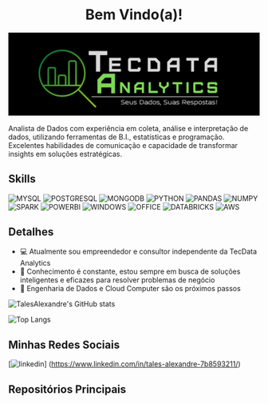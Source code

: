 <h1 align="center"> Bem Vindo(a)!</h1>

<p align="center">
<img src="https://github.com/TalesAlexandre/TalesAlexandre/blob/f8cefe57369db95c7c46201e65ef3a351c28c4fe/banner.png"/>
</p>

Analista de Dados com experiência em coleta, análise e interpretação de dados, utilizando ferramentas de B.I., estatísticas e programação. Excelentes habilidades de comunicação e capacidade de transformar insights em soluções estratégicas.


## Skills
![MYSQL](https://img.shields.io/badge/MySQL-005C84?style=for-the-badge&logo=mysql&logoColor=white)
![POSTGRESQL](https://img.shields.io/badge/PostgreSQL-316192?style=for-the-badge&logo=postgresql&logoColor=white)
![MONGODB](https://img.shields.io/badge/MongoDB-4EA94B?style=for-the-badge&logo=mongodb&logoColor=white)
![PYTHON](https://img.shields.io/badge/Python-FFD43B?style=for-the-badge&logo=python&logoColor=blue)
![PANDAS](https://img.shields.io/badge/Pandas-2C2D72?style=for-the-badge&logo=pandas&logoColor=white)
![NUMPY](https://img.shields.io/badge/Numpy-777BB4?style=for-the-badge&logo=numpy&logoColor=white)
![SPARK](https://img.shields.io/badge/Apache_Spark-FFFFFF?style=for-the-badge&logo=apachespark&logoColor=#E35A16)
![POWERBI](https://img.shields.io/badge/PowerBI-F2C811?style=for-the-badge&logo=Power%20BI&logoColor=white)
![WINDOWS](https://img.shields.io/badge/Windows-0078D6?style=for-the-badge&logo=windows&logoColor=white)
![OFFICE](https://img.shields.io/badge/Microsoft_Office-D83B01?style=for-the-badge&logo=microsoft-office&logoColor=white)
![DATABRICKS](https://img.shields.io/badge/Databricks-FF3621?style=for-the-badge&logo=Databricks&logoColor=white)
![AWS](https://img.shields.io/badge/Amazon_AWS-FF9900?style=for-the-badge&logo=amazonaws&logoColor=white)


## Detalhes
- 💻 Atualmente sou empreendedor e consultor independente da TecData Analytics  
- 🧠 Conhecimento é constante, estou sempre em busca de soluções inteligentes e eficazes para resolver problemas de negócio
- 🚀 Engenharia de Dados e Cloud Computer são os próximos passos


![TalesAlexandre's GitHub stats](https://github-readme-stats.vercel.app/api?username=TalesAlexandre&show_icons=true&theme=merko)

![Top Langs](https://github-readme-stats.vercel.app/api/top-langs/?username=TalesAlexandre&hide_progress=true&theme=merko)


## Minhas Redes Sociais
[<img src='https://img.shields.io/badge/LinkedIn-0077B5?style=for-the-badge&logo=linkedin&logoColor=white' alt='linkedin' height='30'>]
(https://www.linkedin.com/in/tales-alexandre-7b8593211/)

## Repositórios Principais
